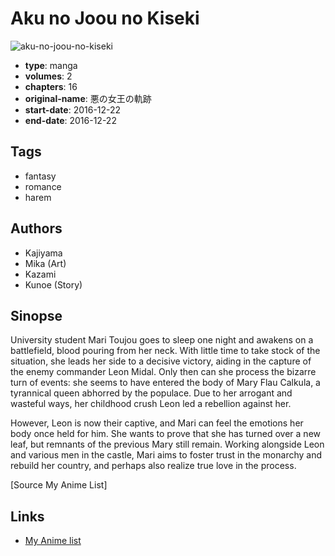 # Aku no Joou no Kiseki

![aku-no-joou-no-kiseki](https://cdn.myanimelist.net/images/manga/3/221837.jpg)

-   **type**: manga
-   **volumes**: 2
-   **chapters**: 16
-   **original-name**: 悪の女王の軌跡
-   **start-date**: 2016-12-22
-   **end-date**: 2016-12-22

## Tags

-   fantasy
-   romance
-   harem

## Authors

-   Kajiyama
-   Mika (Art)
-   Kazami
-   Kunoe (Story)

## Sinopse

University student Mari Toujou goes to sleep one night and awakens on a battlefield, blood pouring from her neck. With little time to take stock of the situation, she leads her side to a decisive victory, aiding in the capture of the enemy commander Leon Midal. Only then can she process the bizarre turn of events: she seems to have entered the body of Mary Flau Calkula, a tyrannical queen abhorred by the populace. Due to her arrogant and wasteful ways, her childhood crush Leon led a rebellion against her.

However, Leon is now their captive, and Mari can feel the emotions her body once held for him. She wants to prove that she has turned over a new leaf, but remnants of the previous Mary still remain. Working alongside Leon and various men in the castle, Mari aims to foster trust in the monarchy and rebuild her country, and perhaps also realize true love in the process.

[Source My Anime List]

## Links

-   [My Anime list](https://myanimelist.net/manga/115655/Aku_no_Joou_no_Kiseki)
